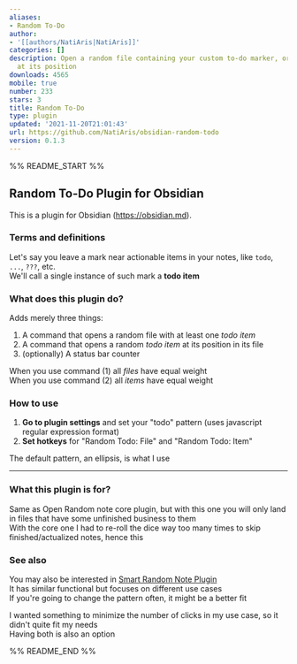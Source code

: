 ```yaml
---
aliases:
- Random To-Do
author:
- '[[authors/NatiAris|NatiAris]]'
categories: []
description: Open a random file containing your custom to-do marker, or a random marker
  at its position
downloads: 4565
mobile: true
number: 233
stars: 3
title: Random To-Do
type: plugin
updated: '2021-11-20T21:01:43'
url: https://github.com/NatiAris/obsidian-random-todo
version: 0.1.3
---
```


%% README_START %%

## Random To-Do Plugin for Obsidian

This is a plugin for Obsidian (https://obsidian.md).

### Terms and definitions

Let's say you leave a mark near actionable items in your notes, like `todo`, `...`, `???`, etc.  
We'll call a single instance of such mark a **todo item**

### What does this plugin do?

Adds merely three things:
1. A command that opens a random file with at least one *todo item*
2. A command that opens a random *todo item* at its position in its file
3. (optionally) A status bar counter

When you use command (1) all *files* have equal weight  
When you use command (2) all *items* have equal weight  

### How to use

1. **Go to plugin settings** and set your "todo" pattern (uses javascript regular expression format)  
2. **Set hotkeys** for "Random Todo: File" and "Random Todo: Item"  

The default pattern, an ellipsis, is what I use

---

### What this plugin is for?

Same as Open Random note core plugin, but with this one you will only land in files that have some unfinished business to them  
With the core one I had to re-roll the dice way too many times to skip finished/actualized notes, hence this

### See also

You may also be interested in [Smart Random Note Plugin](https://github.com/erichalldev/obsidian-smart-random-note)  
It has similar functional but focuses on different use cases  
If you're going to change the pattern often, it might be a better fit

I wanted something to minimize the number of clicks in my use case, so it didn't quite fit my needs  
Having both is also an option


%% README_END %%